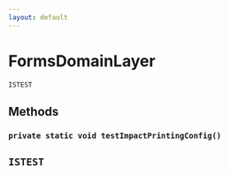 ```yaml
---
layout: default
---
```

# FormsDomainLayer

`ISTEST`
## Methods
### `private static void testImpactPrintingConfig()`

`ISTEST`
---
